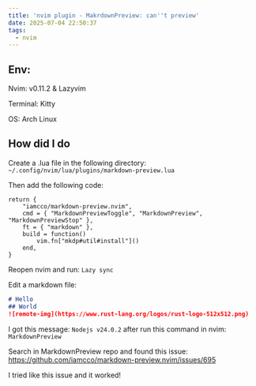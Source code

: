```yaml
---
title: 'nvim plugin - MakrdownPreview: can''t preview'
date: 2025-07-04 22:50:37
tags: 
  - nvim
---
```


## Env:

Nvim: v0.11.2 & Lazyvim

Terminal: Kitty

OS: Arch Linux

## How did I do

Create a .lua file in the following directory: `~/.config/nvim/lua/plugins/markdown-preview.lua`

Then add the following code:
```
return {
	"iamcco/markdown-preview.nvim",
	cmd = { "MarkdownPreviewToggle", "MarkdownPreview", "MarkdownPreviewStop" },
	ft = { "markdown" },
	build = function()
		vim.fn["mkdp#util#install"]()
	end,
}
```

Reopen nvim and run: `Lazy sync`

Edit a markdown file:
```markdown
# Hello
## World
![remote-img](https://www.rust-lang.org/logos/rust-logo-512x512.png)
```

I got this message: `Nodejs v24.0.2` after run this command in nvim: `MarkdownPreview`

Search in MarkdownPreview repo and found this issue: https://github.com/iamcco/markdown-preview.nvim/issues/695

I tried like this issue and it worked!
